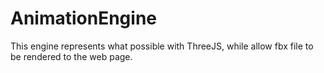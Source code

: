 # AnimationEngine
This engine represents what possible with ThreeJS, while allow fbx file to be rendered to the web page.
